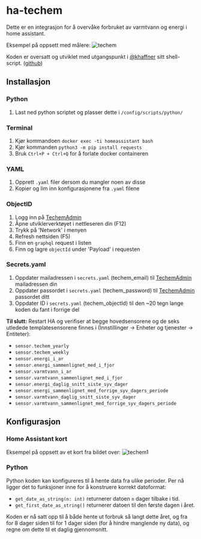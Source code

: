 # ha-techem
Dette er en integrasjon for å overvåke forbruket av varmtvann og energi i home assistant.

Eksempel på oppsett med målere:
![techem](https://github.com/user-attachments/assets/7996c413-66d1-4f89-a137-abc06f195706)

Koden er oversatt og utviklet med utgangspunkt i [@khaffner](https://github.com/khaffner) sitt shell-script. ([github](https://github.com/khaffner/homeserver/blob/master/home-assistant/config/scripts/techem.sh))

## Installasjon

### Python
1. Last ned python scriptet og plasser dette i ```/config/scripts/python/```

### Terminal
1. Kjør kommandoen ```docker exec -ti homeassistant bash```
2. Kjør kommanden ```python3 -m pip install requests```
3. Bruk ```Ctrl+P + Ctrl+Q``` for å forlate docker containeren

### YAML
1. Opprett ```.yaml``` filer dersom du mangler noen av disse
2. Kopier og lim inn konfigurasjonene fra ```.yaml``` filene

### ObjectID
1. Logg inn på [TechemAdmin](https://beboer.techemadmin.no/)
2. Åpne utviklerverktøyet i nettleseren din (F12)
3. Trykk på 'Network' i menyen
4. Refresh nettsiden (F5)
5. Finn en ```graphql``` request i listen
6. Finn og lagre ```objectId``` under 'Payload' i requesten

### Secrets.yaml
1. Oppdater mailadressen i ```secrets.yaml```  (techem_email) til [TechemAdmin](https://beboer.techemadmin.no/) mailadressen din
2. Oppdater passordet i ```secrets.yaml``` (techem_password) til [TechemAdmin](https://beboer.techemadmin.no/) passordet ditt
3. Oppdater ID i ```secrets.yaml``` (techem_objectId) til den ~20 tegn lange koden du fant i forrige del

**Til slutt:** Restart HA og verifiser at begge hovedsensorene og de seks utledede templatesensorene finnes i (Innstillinger -> Enheter og tjenester -> Entiteter):
- ```sensor.techem_yearly```
- ```sensor.techem_weekly```
- ```sensor.energi_i_ar```
- ```sensor.energi_sammenlignet_med_i_fjor```
- ```sensor.varmtvann_i_ar```
- ```sensor.varmtvann_sammenlignet_med_i_fjor```
- ```sensor.energi_daglig_snitt_siste_syv_dager```
- ```sensor.energi_sammenlignet_med_forrige_syv_dagers_periode```
- ```sensor.varmtvann_daglig_snitt_siste_syv_dager```
- ```sensor.varmtvann_sammenlignet_med_forrige_syv_dagers_periode```

## Konfigurasjon
### Home Assistant kort
Eksempel på oppsett av et kort fra bildet over:
![techem1](https://github.com/user-attachments/assets/13dbe176-f038-4039-8456-9564575fbbf8)

### Python
Python koden kan konfigureres til å hente data fra ulike perioder. Per nå ligger det to funksjoner inne for å konstruere korrekt datoformat:
- ```get_date_as_string(n: int)``` returnerer datoen ```n``` dager tilbake i tid.
- ```get_first_date_as_string()``` returnerer datoen til den første dagen i året.

Koden er nå satt opp til å både hente ut forbruk så langt dette året, og fra for 8 dager siden til for 1 dager siden (for å hindre manglende ny data), og regne om dette til et daglig gjennomsnitt.
